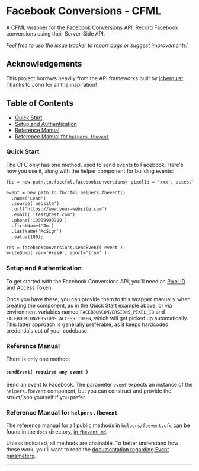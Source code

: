 # Facebook Conversions - CFML

A CFML wrapper for the [Facebook Conversions API](https://developers.facebook.com/docs/marketing-api/conversions-api). Record Facebook conversions using their Server-Side API.

*Feel free to use the issue tracker to report bugs or suggest improvements!*

## Acknowledgements

This project borrows heavily from the API frameworks built by [jcberquist](https://github.com/jcberquist). Thanks to John for all the inspiration!

## Table of Contents

- [Quick Start](#quick-start)
- [Setup and Authentication](#setup-and-authentication)
- [Reference Manual](#reference-manual)
- [Reference Manual for `helpers.fbevent`](#reference-manual-for-helpersfbevent)

### Quick Start

The CFC only has one method, used to send events to Facebook. Here's how you use it, along with the helper component for building events:

```cfc
fbc = new path.to.fbccfml.facebookconversions( pixelId = 'xxx', accessToken = 'xxx' );

event = new path.to.fbccfml.helpers.fbevent()
  .name('Lead')
  .source('website')
  .url('https://www.your-website.com')
  .email( 'test@test.com')
  .phone('19999999999')
  .firstName('Jo')
  .lastName('McSign')
  .value(100);

res = facebookconversions.sendEvent( event );
writeDump( var='#res#', abort='true' );
```

### Setup and Authentication

To get started with the Facebook Conversions API, you'll need an [Pixel ID and Access Token](https://developers.facebook.com/docs/marketing-api/conversions-api/get-started).

Once you have these, you can provide them to this wrapper manually when creating the component, as in the Quick Start example above, or via environment variables named `FACEBOOKCONVERSIONS_PIXEL_ID` and `FACEBOOKCONVERSIONS_ACCESS_TOKEN`, which will get picked up automatically. This latter approach is generally preferable, as it keeps hardcoded credentials out of your codebase.

### Reference Manual

There is only one method:

#### `sendEvent( required any event )`

Send an event to Facebook. The parameter `event` expects an instance of the `helpers.fbevent` component, but you can construct and provide the struct/json yourself if you prefer.

### Reference Manual for `helpers.fbevent`

The reference manual for all public methods in `helpers/fbevent.cfc` can be found in the `docs` directory, [in `fbevent.md`](https://github.com/mjclemente/fbccfml/blob/main/docs/fbevent.md).

Unless indicated, all methods are chainable. To better understand how these work, you'll want to read the [documentation regarding Event parameters](https://developers.facebook.com/docs/marketing-api/conversions-api/parameters).

---
